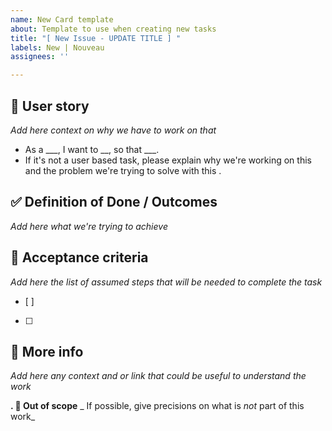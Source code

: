 ```yaml
---
name: New Card template
about: Template to use when creating new tasks
title: "[ New Issue - UPDATE TITLE ] "
labels: New | Nouveau
assignees: ''

---
```


## 📇 User story
_Add here context on why we have to work on that_
- As a ___, I want to __, so that ___.
- If it's not a user based task, please explain why we're working on this and the problem we're trying to solve with this . 

## ✅ Definition of Done / Outcomes
_Add here what we're trying to achieve_


## 📜 Acceptance criteria
_Add here the list of assumed steps that will be needed to complete the task_
- [ ] 
- [ ] 

## 📝 More info
_Add here any context and or link that could be useful to understand the work_


**. 🚫 Out of scope**
_ If possible, give precisions on what is *not* part of this work_
